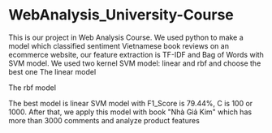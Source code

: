 # WebAnalysis_University-Course
This is our project in Web Analysis Course. We used python to make a model which classified sentiment Vietnamese book reviews on an ecommerce website, our feature extraction is TF-IDF and Bag of Words with SVM model.
We used two kernel SVM model: linear and rbf and choose the best one
The linear model

The rbf model

The best model is linear SVM model with F1_Score is 79.44%, C is 100 or 1000. After that, we apply this model with book "Nhà Giả Kim" which has more than 3000 comments and analyze product features
